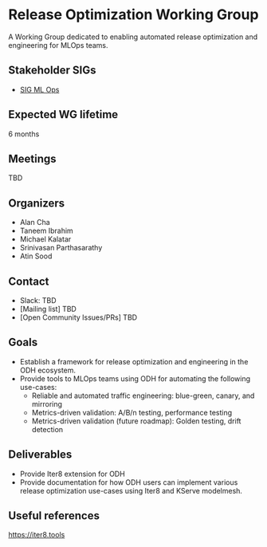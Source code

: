 # Release Optimization Working Group

A Working Group dedicated to enabling automated release optimization and engineering for MLOps teams.

## Stakeholder SIGs

* [SIG ML Ops](/sig-ml-ops)

## Expected WG lifetime

6 months

## Meetings

TBD

## Organizers

* Alan Cha
* Taneem Ibrahim
* Michael Kalatar
* Srinivasan Parthasarathy
* Atin Sood

## Contact
- Slack: TBD
- [Mailing list] TBD
- [Open Community Issues/PRs] TBD

## Goals

* Establish a framework for release optimization and engineering in the ODH ecosystem.
* Provide tools to MLOps teams using ODH for automating the following use-cases:
    - Reliable and automated traffic engineering: blue-green, canary, and mirroring
    - Metrics-driven validation: A/B/n testing, performance testing
    - Metrics-driven validation (future roadmap): Golden testing, drift detection

## Deliverables

* Provide Iter8 extension for ODH
* Provide documentation for how ODH users can implement various release optimization use-cases using Iter8 and KServe modelmesh.

## Useful references

https://iter8.tools